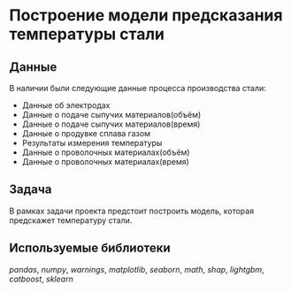 # Построение модели предсказания температуры стали


## Данные

В наличии были следующие данные процесса производства стали:
- Данные об электродах
- Данные о подаче сыпучих материалов(объём)
- Данные о подаче сыпучих материалов(время)
- Данные о продувке сплава газом
- Результаты измерения температуры
- Данные о проволочных материалах(объём)
- Данные о проволочных материалах(время)

## Задача

В рамках задачи проекта предстоит построить модель, которая предскажет температуру стали.  

## Используемые библиотеки
*pandas*, *numpy*, *warnings*, *matplotlib*, *seaborn*, *math*, *shap*, *lightgbm*, *catboost*, *sklearn*
